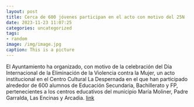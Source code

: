 ```yaml
---
layout: post
title: Cerca de 600 jóvenes participan en el acto con motivo del 25N
date: 2023-11-23 11:07:25
categories: uncategorized
tags:
- random
image: /img/image.jpg
caption: This is a picture
---
```

El Ayuntamiento ha organizado, con motivo de la celebración del Día Internacional de la Eliminación de la Violencia contra la Mujer, un acto institucional en el Centro Cultural La Despernada en el que han participado alrededor de 600 alumnos de Educación Secundaria, Bachillerato y FP, pertenecientes a los centros educativos del municipio María Moliner, Padre Garralda, Las Encinas y Arcadia.   [link](https://www.ayto-villacanada.es/noticias/cerca-de-600-jovenes-participan-en-el-acto-con-motivo-del-25n/)
